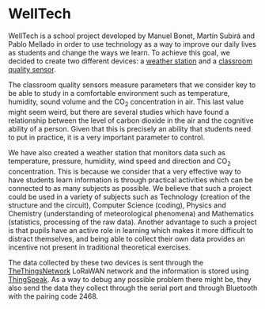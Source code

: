 # WellTech

WellTech is a school project developed by Manuel Bonet, Martín Subirá and Pablo Mellado in order to use technology as a way to improve our daily lives as students and change the ways we learn. To achieve this goal, we decided to create two different devices: a [weather station](WeatherStation) and a [classroom quality sensor](ClassroomQualitySensor).

The classroom quality sensors measure parameters that we consider key to be able to study in a comfortable environment such as temperature, humidity, sound volume and the CO<sub>2</sub> concentration in air. This last value might seem weird, but there are several studies which have found a relationship between the level of carbon dioxide in the air and the cognitive ability of a person. Given that this is precisely an ability that students need to put in practice, it is a very important parameter to control.

We have also created a weather station that monitors data such as temperature, pressure, humidiity, wind speed and direction and CO<sub>2</sub> concentration. This is because we consider that a very effective way to have students learn information is through practical activities which can be connected to as many subjects as possible. We believe that such a project could be used in a variety of subjects such as Technology (creation of the structure and the circuit), Computer Science (coding), Physics and Chemistry (understanding of meteorological phenomena) and Mathematics (statistics, processing of the raw data). Another advantage to such a project is that pupils have an active role in learning which makes it more difficult to distract themselves, and being able to collect their own data provides an incentive not present in traditional theoretical exercises.

The data collected by these two devices is sent through the [TheThingsNetwork](https://www.thethingsnetwork.org/) LoRaWAN network and the information is stored using [ThingSpeak](https://thingspeak.com/). As a way to debug any possible problem there might be, they also send the data they collect through the serial port and through Bluetooth with the pairing code 2468.
